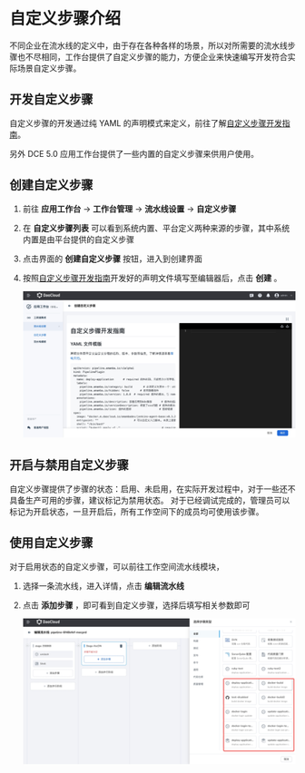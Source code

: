 # 自定义步骤介绍

不同企业在流水线的定义中，由于存在各种各样的场景，所以对所需要的流水线步骤也不尽相同，工作台提供了自定义步骤的能力，方便企业来快速编写开发符合实际场景自定义步骤。

## 开发自定义步骤

自定义步骤的开发通过纯 YAML 的声明模式来定义，前往了解[自定义步骤开发指南](./customize-develop.md)。

另外 DCE 5.0 应用工作台提供了一些内置的自定义步骤来供用户使用。

## 创建自定义步骤

1. 前往 __应用工作台__ -> __工作台管理__ -> __流水线设置__ -> __自定义步骤__

2. 在 __自定义步骤列表__ 可以看到系统内置、平台定义两种来源的步骤，其中系统内置是由平台提供的自定义步骤

3. 点击界面的 __创建自定义步骤__ 按钮，进入到创建界面

4. 按照[自定义步骤开发指南](./customize-develop.md)开发好的声明文件填写至编辑器后，点击 __创建__ 。

    ![cus-step1](./images/custermize1.jpg)

## 开启与禁用自定义步骤

自定义步骤提供了步骤的状态：启用、未启用，在实际开发过程中，对于一些还不具备生产可用的步骤，建议标记为禁用状态。
对于已经调试完成的，管理员可以标记为开启状态，一旦开启后，所有工作空间下的成员均可使用该步骤。

## 使用自定义步骤

对于启用状态的自定义步骤，可以前往工作空间流水线模块，

1. 选择一条流水线，进入详情，点击 __编辑流水线__

2. 点击 __添加步骤__ ，即可看到自定义步骤，选择后填写相关参数即可

    ![cus-step2](./images/custermize2.jpg)
